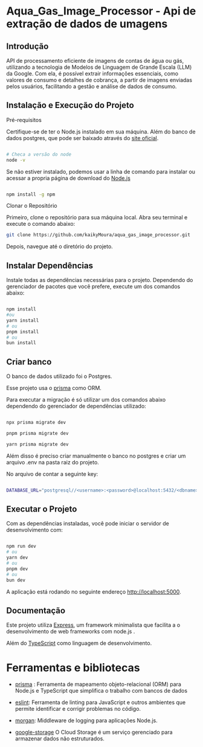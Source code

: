 # Aqua_Gas_Image_Processor - Api de extração de dados de umagens #

## Introdução

API de processamento eficiente de imagens de contas de água ou gás, utilizando a tecnologia de Modelos de Linguagem de Grande Escala (LLM) da Google. Com ela, é possível extrair informações essenciais, como valores de consumo e detalhes de cobrança, a partir de imagens enviadas pelos usuários, facilitando a gestão e análise de dados de consumo.

## Instalação e Execução do Projeto

Pré-requisitos

Certifique-se de ter o Node.js instalado em sua máquina. Além do banco de dados postgres, que pode ser baixado através do [site oficial](https://www.postgresql.org/download/).

``` bash

# Checa a versão do node
node -v

```

Se não estiver instalado, podemos usar a linha de comando para instalar ou acessar a propria página de download do [Node.js](https://nodejs.org/en/download/prebuilt-installer)


``` bash

npm install -g npm

```


Clonar o Repositório

Primeiro, clone o repositório para sua máquina local. Abra seu terminal e execute o comando abaixo:

```bash
git clone https://github.com/kaikyMoura/aqua_gas_image_processor.git
```

Depois, navegue até o diretório do projeto.


## Instalar Dependências

Instale todas as dependências necessárias para o projeto. Dependendo do gerenciador de pacotes que você prefere, execute um dos comandos abaixo:

```bash

npm install
#ou
yarn install
# ou
pnpm install
# ou
bun install

```


## Criar banco

O banco de dados utilizado foi o Postgres. 

Esse projeto usa o [prisma](https://www.prisma.io/) como ORM.

Para executar a migração é só utilizar um dos comandos abaixo dependendo do gerenciador de dependências utilizado:

```bash

npx prisma migrate dev

pnpm prisma migrate dev

yarn prisma migrate dev

```

Além disso é preciso criar manualmente o banco no postgres e criar um arquivo .env na pasta raiz do projeto.

No arquivo de contar a seguinte key:

```bash

DATABASE_URL="postgresql//<username>:<password>@localhost:5432/<dbname>

```


## Executar o Projeto

Com as dependências instaladas, você pode iniciar o servidor de desenvolvimento com:

```bash

npm run dev
# ou
yarn dev
# ou
pnpm dev
# ou
bun dev

```


A aplicação está rodando no seguinte endereço [http://localhost:5000](http://localhost:5000).



## Documentação

Este projeto utiliza [Express](https://expressjs.com/), um framework minimalista que facilita a o desenvolvimento de web frameworks com node.js .

Além do [TypeScript](https://www.typescriptlang.org/) como linguagem de desenvolvimento.


# Ferramentas e bibliotecas

- [prisma](https://www.prisma.io/) :
Ferramenta de mapeamento objeto-relacional (ORM) para Node.js e TypeScript que simplifica o trabalho com bancos de dados

- [eslint](https://eslint.org/):
 Ferramenta de linting para JavaScript e outros ambientes que permite identificar e corrigir problemas no código.

- [morgan](https://react-svgr.com/):
 Middleware de logging para aplicações Node.js.

- [google-storage](https://cloud.google.com/storage)
O Cloud Storage é um serviço gerenciado para armazenar dados não estruturados.
